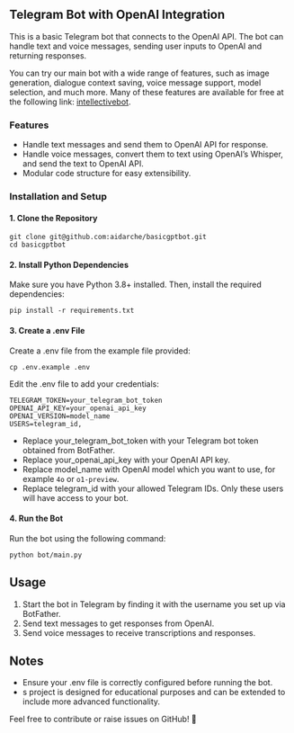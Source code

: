 ## Telegram Bot with OpenAI Integration

This is a basic Telegram bot that connects to the OpenAI API. The bot can handle text and voice messages, sending user inputs to OpenAI and returning responses.

You can try our main bot with a wide range of features, such as image generation, dialogue context saving, voice message support, model selection, and much more. Many of these features are available for free at the following link: [intellectivebot](https://t.me/intellectivebot).

### Features

- Handle text messages and send them to OpenAI API for response.
- Handle voice messages, convert them to text using OpenAI’s Whisper, and send the text to OpenAI API.
- Modular code structure for easy extensibility.

### Installation and Setup

#### 1. Clone the Repository


    git clone git@github.com:aidarche/basicgptbot.git
    cd basicgptbot  

#### 2. Install Python Dependencies  

Make sure you have Python 3.8+ installed. Then, install the required dependencies:


    pip install -r requirements.txt

#### 3. Create a .env File  

Create a .env file from the example file provided:  

    cp .env.example .env

Edit the .env file to add your credentials:

    TELEGRAM_TOKEN=your_telegram_bot_token
    OPENAI_API_KEY=your_openai_api_key
    OPENAI_VERSION=model_name
    USERS=telegram_id,

- Replace your_telegram_bot_token with your Telegram bot token obtained from BotFather.
- Replace your_openai_api_key with your OpenAI API key.
- Replace model_name with OpenAI model which you want to use, for example `4o` or `o1-preview`.
- Replace telegram_id with your allowed Telegram IDs. Only these users will have access to your bot.

#### 4. Run the Bot

Run the bot using the following command:

    python bot/main.py

## Usage

1. Start the bot in Telegram by finding it with the username you set up via BotFather.
2. Send text messages to get responses from OpenAI.
3. Send voice messages to receive transcriptions and responses.

## Notes

- Ensure your .env file is correctly configured before running the bot.
- s project is designed for educational purposes and can be extended to include more advanced functionality.

Feel free to contribute or raise issues on GitHub! 🎉
